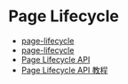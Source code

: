 # Page Lifecycle

- [page-lifecycle](https://github.com/WICG/page-lifecycle)
- [page-lifecycle](https://github.com/GoogleChromeLabs/page-lifecycle)
- [Page Lifecycle API](https://developers.google.com/web/updates/2018/07/page-lifecycle-api)
- [Page Lifecycle API 教程](http://www.ruanyifeng.com/blog/2018/11/page_lifecycle_api.html)
